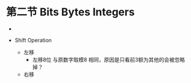 # 第二节 Bits Bytes Integers

* 


* Shift Operation
    * 左移
        * 左移8位 与原数字取模8 相同，原因是只看前3额为其他的会被忽略掉？ 
    * 右移